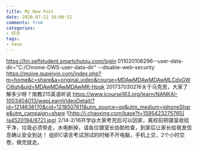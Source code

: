 ```yaml
---
title: My New Post
date: 2020-07-22 16:06:52
comments: true
categories:
- 综合
tags:
- hexo
---
```

https://hn.selfstudent.smartchutou.com/login
011020106296--user-data-dir="C:/Chrome-DWS-user-data-dir" --disable-web-security
https://moive.qupeiyin.com/index.php?m=home&c=share&a=original_video&course=MDAwMDAwMDAwMLCdxGWCi6qh&uid=MDAwMDAwMDAwMK-Hpqk
201737030216关于马克思，大家了解多少呀？南教215英语听说
https://www.icourse163.org/learn/NANKAI-1003404013/wapLearnVideoDetail/?id=1214638170&cid=1218507611&utm_source=qq&utm_medium=iphoneShare&utm_campaign=share
![http://i.chaoxing.com/base?t=1595423275765](a4520194/8721.jpg)
2/14-2/16开学@大家考完后可以回家，离校前把寝室收拾干净，垃圾必须带走，水电断掉，请各位寝室长协助检查，到家后让家长给我发信息确认安全到达！ 组织C语言考试测试的时候不开电脑，手机上交，2个小时交卷，做完就走。